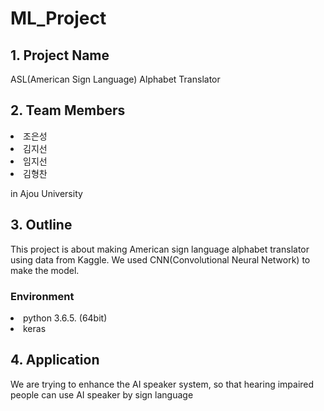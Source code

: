 # ML_Project

## 1. Project Name
ASL(American Sign Language) Alphabet Translator

## 2. Team Members
<li>조은성
<li>김지선
<li>임지선
<li>김형찬

in Ajou University

## 3. Outline
This project is about making American sign language alphabet translator using data from Kaggle. We used CNN(Convolutional Neural Network) to make the model.

### Environment
<li> python 3.6.5. (64bit)
<li> keras

## 4. Application
We are trying to enhance the AI speaker system, so that hearing impaired people can use AI speaker by sign language
